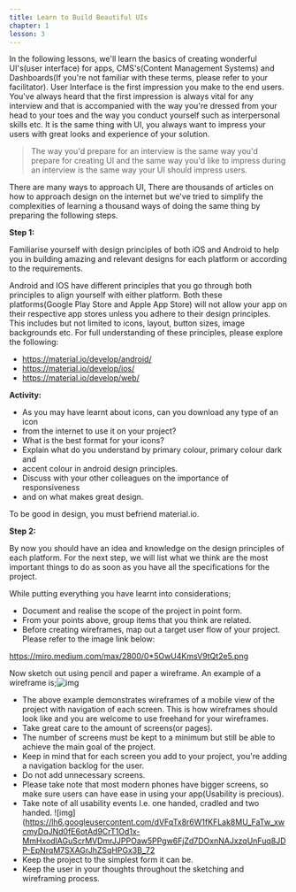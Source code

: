 ```yaml
---
title: Learn to Build Beautiful UIs
chapter: 1
lesson: 3
---
```



In the following lessons, we'll learn the basics of creating wonderful UI's(user interface) for apps, CMS's(Content Management Systems) and Dashboards(If you're not familiar with these terms, please refer to your facilitator). User Interface is the first impression you make to the end users. You've always heard that the first impression is always vital for any interview and that is accompanied with the way you're dressed from your head to your toes and the way you conduct yourself such as interpersonal skills etc. It is the same thing with UI, you always want to impress your users with great looks and experience of your solution.

> The way you'd prepare for an interview is the same way you'd prepare for creating UI and the same way you'd like to impress during an interview is the same way your UI should impress users. 
>

There are many ways to approach UI, There are thousands of articles on how to approach design on the internet but we've tried to simplify the complexities of learning a thousand ways of doing the same thing by preparing the following steps. 

**Step 1:**

Familiarise yourself with design principles of both iOS and Android to help you in building amazing and relevant designs for each platform or according to the requirements.

Android and IOS have different principles that you go through both principles to align yourself with either platform. Both these platforms(Google Play Store and Apple App Store) will not allow your app on their respective app stores unless you adhere to their design principles. This includes but not limited to icons, layout, button sizes, image backgrounds etc. For full understanding of these principles, please explore the following: 

- https://material.io/develop/android/ 
- https://material.io/develop/ios/ 
- https://material.io/develop/web/ 

**Activity:**

- As you may have learnt about icons, can you download any type of an icon
- from the internet to use it on your project?
- What is the best format for your icons?
- Explain what do you understand by primary colour, primary colour dark and
- accent colour in android design principles.
- Discuss with your other colleagues on the importance of responsiveness
- and on what makes great design.

To be good in design, you must befriend material.io.

**Step 2:**

By now you should have an idea and knowledge on the design principles of each platform. For the next step, we will list what we think are the most important things to do as soon as you have all the specifications for the project. 

While putting everything you have learnt into considerations;

- Document and realise the scope of the project in point form. 
- From your points above, group items that you think are related. 
- Before creating wireframes, map out a target user flow of your project. Please refer to the image link below:

https://miro.medium.com/max/2800/0*5OwU4KmsV9tQt2e5.png

Now sketch out using pencil and paper a wireframe. An example of a wireframe is;![img](https://lh4.googleusercontent.com/WI6h2cJMzY3TGJXNyS8oKrvSqsfiZQLLVfZ4MunZyacGBMC5FleRy5VBKbkpD5PAAyhtqrjv0BTFnwKXdW_3ESnwYR3Up1IaPCCj92t_Dm66mgHnggTyKVnYtpBl-T4oyVTZ9ze-)

- 
  The above example demonstrates wireframes of a mobile view of the project with navigation of each screen. This is how wireframes should look like and you are welcome to use freehand for your wireframes. 
- Take great care to the amount of screens(or pages). 
- The number of screens must be kept to a minimum but still be able to achieve the main goal of the project. 
- Keep in mind that for each screen you add to your project, you're adding a navigation backlog for the user.
- Do not add unnecessary screens. 
- Please take note that most modern phones have bigger screens, so make sure users can have ease in using your app(Usability is precious). 
- Take note of all usability events I.e. one handed, cradled and two handed. 
  ![img](https://lh6.googleusercontent.com/dVFqTx8r6W1fKFLak8MU_FaTw_xwcmyDqJNd0fE6otAd9CrT1Od1x-MmHxodlAGuScrMVDmrJJPPOaw5PPgw6FjZd7DOxnNAJxzqUnFuq8JDP-EpNrqM7SXAGrJhZSqHPGx3B_72
- Keep the project to the simplest form it can be.
- Keep the user in your thoughts throughout the sketching and wireframing process.